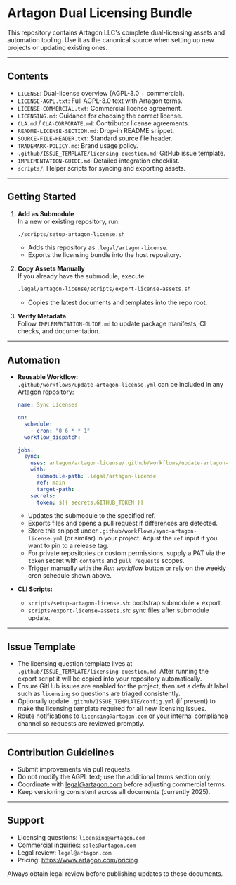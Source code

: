 # Artagon Dual Licensing Bundle

This repository contains Artagon LLC's complete dual-licensing assets
and automation tooling. Use it as the canonical source when setting up
new projects or updating existing ones.

---

## Contents

- `LICENSE`: Dual-license overview (AGPL-3.0 + commercial).
- `LICENSE-AGPL.txt`: Full AGPL-3.0 text with Artagon terms.
- `LICENSE-COMMERCIAL.txt`: Commercial license agreement.
- `LICENSING.md`: Guidance for choosing the correct license.
- `CLA.md` / `CLA-CORPORATE.md`: Contributor license agreements.
- `README-LICENSE-SECTION.md`: Drop-in README snippet.
- `SOURCE-FILE-HEADER.txt`: Standard source file header.
- `TRADEMARK-POLICY.md`: Brand usage policy.
- `.github/ISSUE_TEMPLATE/licensing-question.md`: GitHub issue template.
- `IMPLEMENTATION-GUIDE.md`: Detailed integration checklist.
- `scripts/`: Helper scripts for syncing and exporting assets.

---

## Getting Started

1. **Add as Submodule**  
   In a new or existing repository, run:
   ```bash
   ./scripts/setup-artagon-license.sh
   ```
   - Adds this repository as `.legal/artagon-license`.
   - Exports the licensing bundle into the host repository.

2. **Copy Assets Manually**  
   If you already have the submodule, execute:
   ```bash
   .legal/artagon-license/scripts/export-license-assets.sh
   ```
   - Copies the latest documents and templates into the repo root.

3. **Verify Metadata**  
   Follow `IMPLEMENTATION-GUIDE.md` to update package manifests,
   CI checks, and documentation.

---

## Automation

- **Reusable Workflow:**  
  `.github/workflows/update-artagon-license.yml` can be included in any
  Artagon repository:
  ```yaml
  name: Sync Licenses

  on:
    schedule:
      - cron: "0 6 * * 1"
    workflow_dispatch:

  jobs:
    sync:
      uses: artagon/artagon-license/.github/workflows/update-artagon-license.yml@main
      with:
        submodule-path: .legal/artagon-license
        ref: main
        target-path: .
      secrets:
        token: ${{ secrets.GITHUB_TOKEN }}
  ```
  - Updates the submodule to the specified ref.
  - Exports files and opens a pull request if differences are detected.
  - Store this snippet under `.github/workflows/sync-artagon-license.yml`
    (or similar) in your project. Adjust the `ref` input if you want to
    pin to a release tag.
  - For private repositories or custom permissions, supply a PAT via the
    `token` secret with `contents` and `pull_requests` scopes.
  - Trigger manually with the *Run workflow* button or rely on the
    weekly cron schedule shown above.

- **CLI Scripts:**  
  - `scripts/setup-artagon-license.sh`: bootstrap submodule + export.  
  - `scripts/export-license-assets.sh`: sync files after submodule update.

---

## Issue Template

- The licensing question template lives at
  `.github/ISSUE_TEMPLATE/licensing-question.md`. After running the
  export script it will be copied into your repository automatically.
- Ensure GitHub issues are enabled for the project, then set a default
  label such as `licensing` so questions are triaged consistently.
- Optionally update `.github/ISSUE_TEMPLATE/config.yml` (if present) to
  make the licensing template required for all new licensing issues.
- Route notifications to `licensing@artagon.com` or your internal
  compliance channel so requests are reviewed promptly.

---

## Contribution Guidelines

- Submit improvements via pull requests.
- Do not modify the AGPL text; use the additional terms section only.
- Coordinate with legal@artagon.com before adjusting commercial terms.
- Keep versioning consistent across all documents (currently 2025).

---

## Support

- Licensing questions: `licensing@artagon.com`
- Commercial inquiries: `sales@artagon.com`
- Legal review: `legal@artagon.com`
- Pricing: https://www.artagon.com/pricing

Always obtain legal review before publishing updates to these documents.

